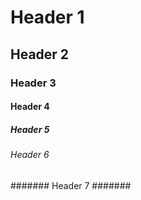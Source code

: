# Header 1
## Header 2
### Header 3
#### Header 4 ####
##### Header 5 #####
###### Header 6 ######
####### Header 7 #######
